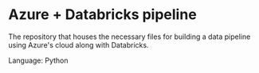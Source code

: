 # Azure + Databricks pipeline
The repository that houses the necessary files for building a data pipeline using Azure's cloud along with Databricks.

Language: Python
